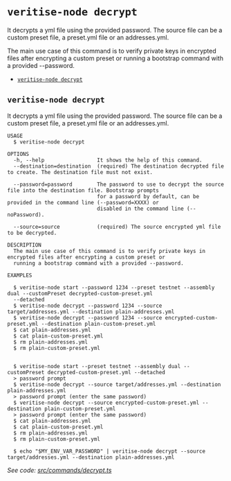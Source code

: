 `veritise-node decrypt`
=======================

It decrypts a yml file using the provided password. The source file can be a custom preset file, a preset.yml file or an addresses.yml.

The main use case of this command is to verify private keys in encrypted files after encrypting a custom preset or running a bootstrap command with a provided --password.

* [`veritise-node decrypt`](#veritise-node-decrypt)

## `veritise-node decrypt`

It decrypts a yml file using the provided password. The source file can be a custom preset file, a preset.yml file or an addresses.yml.

```
USAGE
  $ veritise-node decrypt

OPTIONS
  -h, --help                 It shows the help of this command.
  --destination=destination  (required) The destination decrypted file to create. The destination file must not exist.

  --password=password        The password to use to decrypt the source file into the destination file. Bootstrap prompts
                             for a password by default, can be provided in the command line (--password=XXXX) or
                             disabled in the command line (--noPassword).

  --source=source            (required) The source encrypted yml file to be decrypted.

DESCRIPTION
  The main use case of this command is to verify private keys in encrypted files after encrypting a custom preset or 
  running a bootstrap command with a provided --password.

EXAMPLES

  $ veritise-node start --password 1234 --preset testnet --assembly dual --customPreset decrypted-custom-preset.yml 
  --detached
  $ veritise-node decrypt --password 1234 --source target/addresses.yml --destination plain-addresses.yml
  $ veritise-node decrypt --password 1234 --source encrypted-custom-preset.yml --destination plain-custom-preset.yml
  $ cat plain-addresses.yml
  $ cat plain-custom-preset.yml
  $ rm plain-addresses.yml
  $ rm plain-custom-preset.yml
        

  $ veritise-node start --preset testnet --assembly dual --customPreset decrypted-custom-preset.yml --detached
  > password prompt
  $ veritise-node decrypt --source target/addresses.yml --destination plain-addresses.yml
  > password prompt (enter the same password)
  $ veritise-node decrypt --source encrypted-custom-preset.yml --destination plain-custom-preset.yml
  > password prompt (enter the same password)
  $ cat plain-addresses.yml
  $ cat plain-custom-preset.yml
  $ rm plain-addresses.yml
  $ rm plain-custom-preset.yml

  $ echo "$MY_ENV_VAR_PASSWORD" | veritise-node decrypt --source target/addresses.yml --destination plain-addresses.yml
```

_See code: [src/commands/decrypt.ts](https://github.com/veritise/veritise-node/blob/v1.0.9/src/commands/decrypt.ts)_
